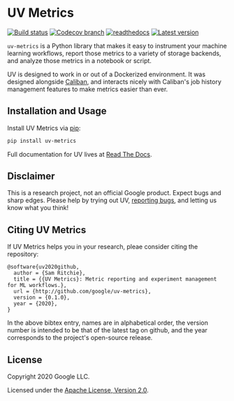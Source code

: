 # UV Metrics

[![Build status](https://github.com/google/uv-metrics/workflows/build/badge.svg?branch=master)](https://github.com/google/uv-metrics/actions?query=workflow%3Abuild+branch%3Amaster)
[![Codecov branch](https://img.shields.io/codecov/c/github/google/uv-metrics/master.svg?maxAge=3600)](https://codecov.io/github/google/uv-metrics)
[![readthedocs](https://img.shields.io/readthedocs/uv-metrics?maxAge=3600)](https://uv-metrics.readthedocs.io/en/latest/?badge=latest)
[![Latest version](https://img.shields.io/pypi/v/uv-metrics?maxAge=3600)](https://pypi.org/project/uv-metrics)

`uv-metrics` is a Python library that makes it easy to instrument your machine
learning workflows, report those metrics to a variety of storage backends, and
analyze those metrics in a notebook or script.

UV is designed to work in or out of a Dockerized environment. It was designed
alongside [Caliban](https://github.com/google/caliban), and interacts nicely
with Caliban's job history management features to make metrics easier than ever.

## Installation and Usage

Install UV Metrics via [pip](https://pypi.org/project/uv-metrics/):

```bash
pip install uv-metrics
```

Full documentation for UV lives at [Read The
Docs](https://uvmetrics.readthedocs.io/en/latest).

## Disclaimer

This is a research project, not an official Google product. Expect bugs and
sharp edges. Please help by trying out UV, [reporting
bugs](https://github.com/google/uv-metrics/issues), and letting us know what you
think!

## Citing UV Metrics

If UV Metrics helps you in your research, pleae consider citing the repository:

```
@software{uv2020github,
  author = {Sam Ritchie},
  title = {{UV Metrics}: Metric reporting and experiment management for ML workflows.},
  url = {http://github.com/google/uv-metrics},
  version = {0.1.0},
  year = {2020},
}
```

In the above bibtex entry, names are in alphabetical order, the version number
is intended to be that of the latest tag on github, and the year corresponds to
the project's open-source release.

## License

Copyright 2020 Google LLC.

Licensed under the [Apache License, Version 2.0](http://www.apache.org/licenses/LICENSE-2.0).
